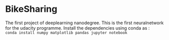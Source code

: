 # BikeSharing
The first project of deeplearning nanodegree. This is the first neuralnetwork for the udacity programme.
Install the dependencies using conda as : <br>
`conda install numpy matplotlib pandas jupyter notebook`
